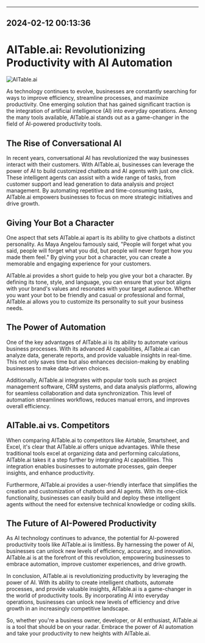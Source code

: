 

---------------------------------------------
2024-02-12 00:13:36
---------------------------------------------

# AITable.ai: Revolutionizing Productivity with AI Automation

![AITable.ai](https://www.example.com/aitable.jpg)

As technology continues to evolve, businesses are constantly searching for ways to improve efficiency, streamline processes, and maximize productivity. One emerging solution that has gained significant traction is the integration of artificial intelligence (AI) into everyday operations. Among the many tools available, AITable.ai stands out as a game-changer in the field of AI-powered productivity tools.

## The Rise of Conversational AI

In recent years, conversational AI has revolutionized the way businesses interact with their customers. With AITable.ai, businesses can leverage the power of AI to build customized chatbots and AI agents with just one click. These intelligent agents can assist with a wide range of tasks, from customer support and lead generation to data analysis and project management. By automating repetitive and time-consuming tasks, AITable.ai empowers businesses to focus on more strategic initiatives and drive growth.

## Giving Your Bot a Character

One aspect that sets AITable.ai apart is its ability to give chatbots a distinct personality. As Maya Angelou famously said, "People will forget what you said, people will forget what you did, but people will never forget how you made them feel." By giving your bot a character, you can create a memorable and engaging experience for your customers.

AITable.ai provides a short guide to help you give your bot a character. By defining its tone, style, and language, you can ensure that your bot aligns with your brand's values and resonates with your target audience. Whether you want your bot to be friendly and casual or professional and formal, AITable.ai allows you to customize its personality to suit your business needs.

## The Power of Automation

One of the key advantages of AITable.ai is its ability to automate various business processes. With its advanced AI capabilities, AITable.ai can analyze data, generate reports, and provide valuable insights in real-time. This not only saves time but also enhances decision-making by enabling businesses to make data-driven choices.

Additionally, AITable.ai integrates with popular tools such as project management software, CRM systems, and data analysis platforms, allowing for seamless collaboration and data synchronization. This level of automation streamlines workflows, reduces manual errors, and improves overall efficiency.

## AITable.ai vs. Competitors

When comparing AITable.ai to competitors like Airtable, Smartsheet, and Excel, it's clear that AITable.ai offers unique advantages. While these traditional tools excel at organizing data and performing calculations, AITable.ai takes it a step further by integrating AI capabilities. This integration enables businesses to automate processes, gain deeper insights, and enhance productivity.

Furthermore, AITable.ai provides a user-friendly interface that simplifies the creation and customization of chatbots and AI agents. With its one-click functionality, businesses can easily build and deploy these intelligent agents without the need for extensive technical knowledge or coding skills.

## The Future of AI-Powered Productivity

As AI technology continues to advance, the potential for AI-powered productivity tools like AITable.ai is limitless. By harnessing the power of AI, businesses can unlock new levels of efficiency, accuracy, and innovation. AITable.ai is at the forefront of this revolution, empowering businesses to embrace automation, improve customer experiences, and drive growth.

In conclusion, AITable.ai is revolutionizing productivity by leveraging the power of AI. With its ability to create intelligent chatbots, automate processes, and provide valuable insights, AITable.ai is a game-changer in the world of productivity tools. By incorporating AI into everyday operations, businesses can unlock new levels of efficiency and drive growth in an increasingly competitive landscape.

So, whether you're a business owner, developer, or AI enthusiast, AITable.ai is a tool that should be on your radar. Embrace the power of AI automation and take your productivity to new heights with AITable.ai.
